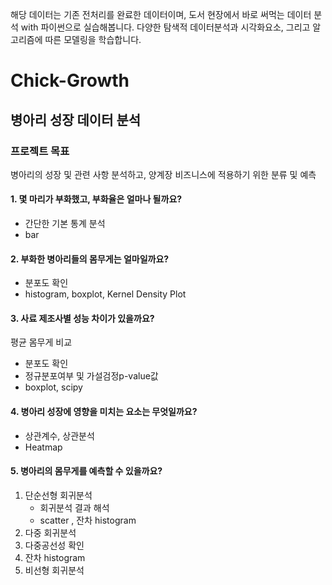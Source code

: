 해당 데이터는 기존 전처리를 완료한 데이터이며, 도서 현장에서 바로 써먹는 데이터 분석 with 파이썬으로 실습해봅니다.
다양한 탐색적 데이터분석과 시각화요소, 그리고 알고리즘에 따른 모델링을 학습합니다.

# Chick-Growth

## 병아리 성장 데이터 분석

### 프로젝트 목표
병아리의 성장 및 관련 사항 분석하고, 양계장 비즈니스에 적용하기 위한 분류 및 예측


#### 1. 몇 마리가 부화했고, 부화율은 얼마나 될까요?
- 간단한 기본 통계 분석
- bar

#### 2. 부화한 병아리들의 몸무게는 얼마일까요?
- 분포도 확인
- histogram, boxplot, Kernel Density Plot

#### 3. 사료 제조사별 성능 차이가 있을까요?
평균 몸무게 비교 <br>
- 분포도 확인
- 정규분포여부 및 가설검정p-value값 
- boxplot, scipy

#### 4. 병아리 성장에 영향을 미치는 요소는 무엇일까요? 
- 상관계수, 상관분석
- Heatmap

#### 5. 병아리의 몸무게를 예측할 수 있을까요?
1. 단순선형 회귀분석<br>
   - 회귀분석 결과 해석 
   - scatter , 잔차 histogram 
2. 다중 회귀분석 <br>
3. 다중공선성 확인 <br>
4. 잔차 histogram <br>
5. 비선형 회귀분석 <br>

